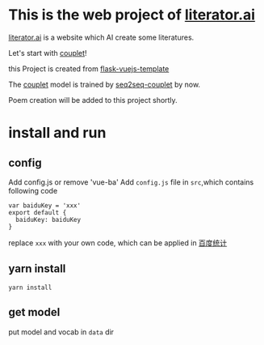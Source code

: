 # This is the web project of [literator.ai](http://literator.ai)

[literator.ai](http://literator.ai) is a website which AI create some literatures.

Let's start with [couplet](http://literator.ai/#/couplet)!

this Project is created from [flask-vuejs-template](https://github.com/gtalarico/flask-vuejs-template)

The [couplet](http://literator.ai/#/couplet) model is trained by [seq2seq-couplet](https://github.com/wb14123/seq2seq-couplet) by now.

Poem creation will be added to this project shortly.

# install and run
## config
Add config.js or remove 'vue-ba'
Add `config.js` file in `src`,which contains following code 
```
var baiduKey = 'xxx'
export default {
  baiduKey: baiduKey
}
```
replace `xxx` with your own code, which can be applied in [百度统计](http://tongji.baidu.com)

## yarn install
```
yarn install
```

## get model
put model and vocab in `data` dir
